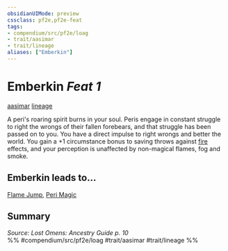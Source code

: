 ```yaml
---
obsidianUIMode: preview
cssclass: pf2e,pf2e-feat
tags:
- compendium/src/pf2e/loag
- trait/aasimar
- trait/lineage
aliases: ["Emberkin"]
---
```

# Emberkin  *Feat 1*  
[aasimar](rules/traits/aasimar-apg.md "Aasimar Ancestry & Heritage Trait")  [lineage](rules/traits/lineage-apg.md "Lineage  Trait")  


A peri's roaring spirit burns in your soul. Peris engage in constant struggle to right the wrongs of their fallen forebears, and that struggle has been passed on to you. You have a direct impulse to right wrongs and better the world. You gain a +1 circumstance bonus to saving throws against [fire](rules/traits/fire.md "Fire Energy & Element Trait") effects, and your perception is unaffected by non-magical flames, fog and smoke.

## Emberkin leads to...

[Flame Jump](compendium/feats/flame-jump-loag.md), [Peri Magic](compendium/feats/peri-magic-loag.md)

## Summary

*Source: Lost Omens: Ancestry Guide p. 10*  
%% #compendium/src/pf2e/loag #trait/aasimar #trait/lineage %%